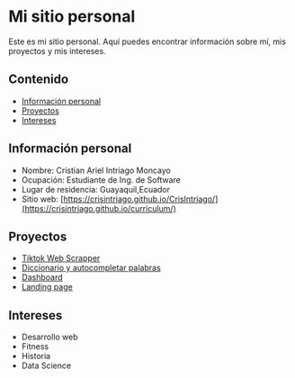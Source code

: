 # Mi sitio personal
Este es mi sitio personal. Aquí puedes encontrar información sobre mí, mis
proyectos y mis intereses.
## Contenido
* [Información personal](#información-personal)
* [Proyectos](#proyectos)
* [Intereses](#intereses)
## Información personal
* Nombre: Cristian Ariel Intriago Moncayo
* Ocupación: Estudiante de Ing. de Software
* Lugar de residencia: Guayaquil,Ecuador
* Sitio web: [https://crisintriago.github.io/CrisIntriago/](https://crisintriago.github.io/curriculum/)
## Proyectos
* [Tiktok Web Scrapper](https://github.com/CrisIntriago/Tiktok-WebScrapper)
* [Diccionario y autocompletar palabras](https://github.com/CrisIntriago/Trie-Project-in-JAVA)
* [Dashboard](https://github.com/CrisIntriago/dashboard)
* [Landing page](https://github.com/CrisIntriago/landing)
## Intereses
* Desarrollo web
* Fitness
* Historia
* Data Science

